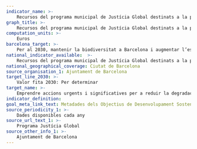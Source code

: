 ```yaml
---
indicator_name: >-
    Recursos del programa municipal de Justícia Global destinats a la prevenció de la biodiversitat del planeta
graph_title: >-
    Recursos del programa municipal de Justícia Global destinats a la prevenció de la biodiversitat del planeta
computation_units: >-
    Euros
barcelona_target: >-
    Per al 2030, mantenir la biodiversitat a Barcelona i augmentar l’esforç en la lluita per la preservació de la biodiversitat del planeta
national_indicator_available:  >-
    Recursos del programa municipal de Justícia Global destinats a la prevenció de la biodiversitat del planeta
national_geographical_coverage: Ciutat de Barcelona 
source_organisation_1: Ajuntament de Barcelona
target_line_2030: >-
    Valor fita 2030: Per determinar
target_name: >-
    Emprendre accions urgents i significatives per a reduir la degradació dels hàbitats naturals, aturar la pèrdua de biodiversitat i, per a 2020, protegir les espècies amenaçades i evitar-ne l’extinció
indicator_definition:
goal_meta_link_text: Metadades dels Objectius de Desenvolupament Sostenible de les Nacions Unides (pdf 894kB)
source_periodicity_1: >-
    Dades disponibles cada any
source_url_text_1: >-
    Programa Justícia Global
source_other_info_1: >-
    Ajuntament de Barcelona
---
```

